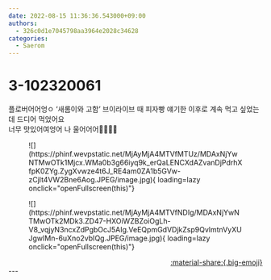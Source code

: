 ```yaml
---
date: 2022-08-15 11:36:36.543000+09:00
authors:
  - 326c0d1e7045798aa3964e2028c34628
categories:
  - Saerom
---
```


# 3-102320061

<div class="post-container" markdown="1">
<div class="content-container md-sidebar__scrollwrap" markdown="1">

플로버어어엉ㅇ ‘새롬이와 고함’ 브이라이브 때 피자빵 얘기한 이후로 계속 먹고 싶었는데 드디어 먹었어요 <br>너무 맛있어여엉어 나 울어어어🍕🤤🫠🥹
<figure markdown="1">
![](https://phinf.wevpstatic.net/MjAyMjA4MTVfMTUz/MDAxNjYwNTMwOTk1Mjcx.WMa0b3g66iyq9k_erQaLENCXdAZvanDjPdrhXfpK0ZYg.ZygXvwze4t6J_RE4am0ZA1b5GVw-zCjlt4VW2Bne6Aog.JPEG/image.jpg){ loading=lazy onclick="openFullscreen(this)"}
</figure>

<figure markdown="1">
![](https://phinf.wevpstatic.net/MjAyMjA4MTVfNDIg/MDAxNjYwNTMwOTk2MDk3.ZD47-HXOiWZBZoiOgLh-V8_vqjyN3ncxZdPgbOcJ5AIg.VeEQpmGdVDjkZsp9QvlmtnVyXUJgwIMn-6uXno2vbIQg.JPEG/image.jpg){ loading=lazy onclick="openFullscreen(this)"}
</figure>


</div>
</div>

<div style="text-align: right;" markdown="1">
<a href="https://weverse.io/fromis9/artist/3-102320061" style="text-align: right;">:material-share:{.big-emoji}</a>
</div>
---
